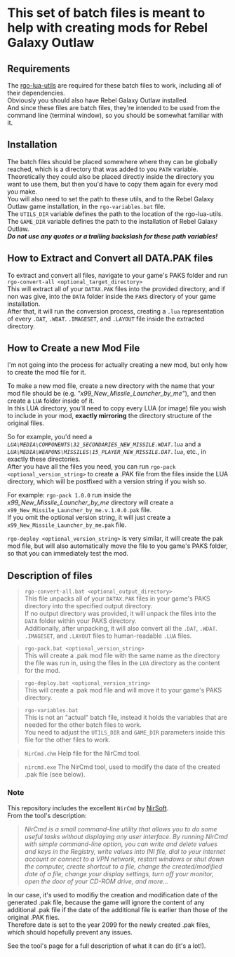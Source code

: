 # This set of batch files is meant to help with creating mods for Rebel Galaxy Outlaw


## Requirements
The [rgo-lua-utils](https://github.com/sp00n/rgo-lua-utils) are required for these batch files to work, including all of their dependencies.  
Obviously you should also have Rebel Galaxy Outlaw installed.  
And since these files are batch files, they're intended to be used from the command line (terminal window), so you should be somewhat familiar with it.  


## Installation
The batch files should be placed somewhere where they can be globally reached, which is a directory that was added to you `PATH` variable.  
Theoretically they could also be placed directly inside the directory you want to use them, but then you'd have to copy them again for every mod you make.  
You will also need to set the path to these utils, and to the Rebel Galaxy Outlaw game installation, in the `rgo-variables.bat` file.  
The `UTILS_DIR` variable defines the path to the location of the rgo-lua-utils.  
The `GAME_DIR` variable defines the path to the installation of Rebel Galaxy Outlaw.  
_**Do not use any quotes or a trailing backslash for these path variables!**_  


## How to Extract and Convert all DATA.PAK files
To extract and convert all files, navigate to your game's PAKS folder and run  
`rgo-convert-all <optional_target_directory>`  
This will extract all of your `DATAX.PAK` files into the provided directory, and if non was give, into the `DATA` folder inside the `PAKS` directory of your game installation.  
After that, it will run the conversion process, creating a `.lua` representation of every `.DAT`, `.WDAT`. `.IMAGESET`, and `.LAYOUT` file inside the extracted directory.  


## How to Create a new Mod File
I'm not going into the process for actually creating a new mod, but only how to create the mod file for it.  

To make a new mod file, create a new directory with the name that your mod file should be (e.g. _"x99_New_Missile_Launcher_by_me"_), and then create a `LUA` folder inside of it.  
In this LUA directory, you'll need to copy every LUA (or image) file you wish to include in your mod, **exactly mirroring** the directory structure of the original files.  

So for example, you'd need a _`LUA\MEDIA\COMPONENTS\32_SECONDARIES_NEW_MISSILE.WDAT.lua`_ and a _`LUA\MEDIA\WEAPONS\MISSILES\15_PLAYER_NEW_MISSILE.DAT.lua`_, etc., in exactly these directories.  
After you have all the files you need, you can run `rgo-pack <optional_version_string>` to create a .PAK file from the files inside the LUA directory, which will be postfixed with a version string if you wish so.  

For example: `rgo-pack 1.0.0` run inside the _x99_New_Missile_Launcher_by_me_ directory will create a `x99_New_Missile_Launcher_by_me.v.1.0.0.pak` file.  
If you omit the optional version string, it will just create a `x99_New_Missile_Launcher_by_me.pak` file.  

`rgo-deploy <optional_version_string>` is very similar, it will create the pak mod file, but will also automatically move the file to you game's PAKS folder, so that you can immediately test the mod.  



## Description of files
> `rgo-convert-all.bat <optional_output_directory>`  
> This file unpacks all of your `DATAX.PAK` files in your game's PAKS directory into the specified output directory.  
> If no output directory was provided, it will unpack the files into the `DATA` folder within your PAKS directory.  
> Additionally, after unpacking, it will also convert all the `.DAT`, `.WDAT`. `.IMAGESET`, and `.LAYOUT` files to human-readable `.LUA` files.

> `rgo-pack.bat <optional_version_string>`  
> This will create a .pak mod file with the same name as the directory the file was run in, using the files in the `LUA` directory as the content for the mod.

> `rgo-deploy.bat <optional_version_string>`  
> This will create a .pak mod file and will move it to your game's PAKS directory.

> `rgo-variables.bat`  
> This is not an "actual" batch file, instead it holds the variables that are needed for the other batch files to work.  
> You need to adjust the `UTILS_DIR` and `GAME_DIR` parameters inside this file for the other files to work.

> `NirCmd.chm`
> Help file for the NirCmd tool.

> `nircmd.exe`
> The NirCmd tool, used to modify the date of the created .pak file (see below).  
> 
> 

### Note
This repository includes the excellent `NirCmd` by [NirSoft](https://www.nirsoft.net/utils/nircmd.html).  
From the tool's description:  
> _NirCmd is a small command-line utility that allows you to do some useful tasks without displaying any user interface. By running NirCmd with simple command-line option, you can write and delete values and keys in the Registry, write values into INI file, dial to your internet account or connect to a VPN network, restart windows or shut down the computer, create shortcut to a file, change the created/modified date of a file, change your display settings, turn off your monitor, open the door of your CD-ROM drive, and more..._  

In our case, it's used to modifiy the creation and modification date of the generated .pak file, because the game will ignore the content of any additional .pak file if the date of the additional file is earlier than those of the original .PAK files.  
Therefore date is set to the year 2099 for the newly created .pak files, which should hopefully prevent any issues.  

See the tool's page for a full description of what it can do (it's a lot!).